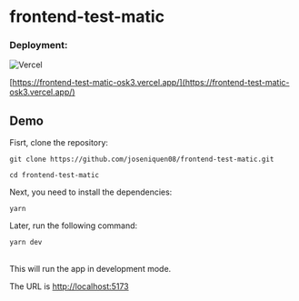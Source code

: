 # frontend-test-matic

### Deployment:

![Vercel](https://img.shields.io/badge/Vercel-vite-black?style=flat&logo=Vercel)

[https://frontend-test-matic-osk3.vercel.app/](https://frontend-test-matic-osk3.vercel.app/)

## Demo

Fisrt, clone the repository:

`git clone https://github.com/joseniquen08/frontend-test-matic.git`

`cd frontend-test-matic`

Next, you need to install the dependencies:

`yarn`

Later, run the following command:

`yarn dev`

\
This will run the app in development mode.

The URL is [http://localhost:5173](http://localhost:5173)
